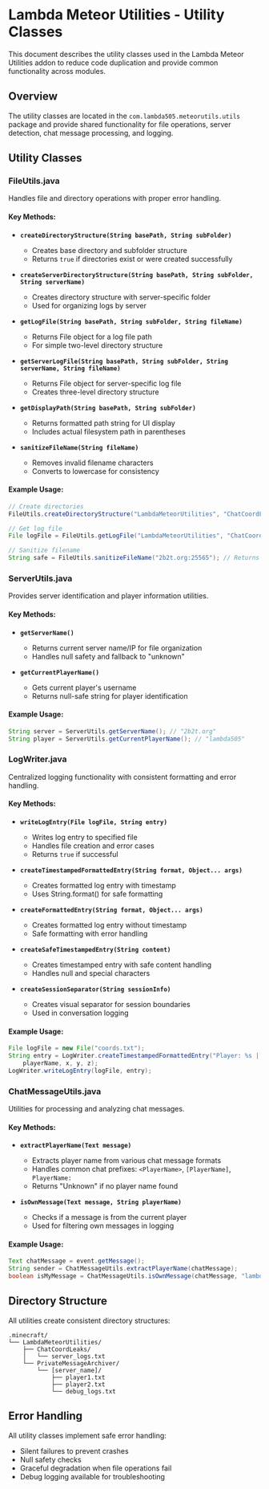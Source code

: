 # Lambda Meteor Utilities - Utility Classes

This document describes the utility classes used in the Lambda Meteor Utilities addon to reduce code duplication and provide common functionality across modules.

## Overview

The utility classes are located in the `com.lambda505.meteorutils.utils` package and provide shared functionality for file operations, server detection, chat message processing, and logging.

## Utility Classes

### FileUtils.java

Handles file and directory operations with proper error handling.

#### Key Methods:
- **`createDirectoryStructure(String basePath, String subFolder)`**
    - Creates base directory and subfolder structure
    - Returns `true` if directories exist or were created successfully

- **`createServerDirectoryStructure(String basePath, String subFolder, String serverName)`**
    - Creates directory structure with server-specific folder
    - Used for organizing logs by server

- **`getLogFile(String basePath, String subFolder, String fileName)`**
    - Returns File object for a log file path
    - For simple two-level directory structure

- **`getServerLogFile(String basePath, String subFolder, String serverName, String fileName)`**
    - Returns File object for server-specific log file
    - Creates three-level directory structure

- **`getDisplayPath(String basePath, String subFolder)`**
    - Returns formatted path string for UI display
    - Includes actual filesystem path in parentheses

- **`sanitizeFileName(String fileName)`**
    - Removes invalid filename characters
    - Converts to lowercase for consistency

#### Example Usage:
```java
// Create directories
FileUtils.createDirectoryStructure("LambdaMeteorUtilities", "ChatCoordLeaks");

// Get log file
File logFile = FileUtils.getLogFile("LambdaMeteorUtilities", "ChatCoordLeaks", "server.txt");

// Sanitize filename
String safe = FileUtils.sanitizeFileName("2b2t.org:25565"); // Returns "2b2t_org_25565"
```

### ServerUtils.java

Provides server identification and player information utilities.

#### Key Methods:
- **`getServerName()`**
    - Returns current server name/IP for file organization
    - Handles null safety and fallback to "unknown"

- **`getCurrentPlayerName()`**
    - Gets current player's username
    - Returns null-safe string for player identification

#### Example Usage:
```java
String server = ServerUtils.getServerName(); // "2b2t.org"
String player = ServerUtils.getCurrentPlayerName(); // "lambda505"
```

### LogWriter.java

Centralized logging functionality with consistent formatting and error handling.

#### Key Methods:
- **`writeLogEntry(File logFile, String entry)`**
    - Writes log entry to specified file
    - Handles file creation and error cases
    - Returns `true` if successful

- **`createTimestampedFormattedEntry(String format, Object... args)`**
    - Creates formatted log entry with timestamp
    - Uses String.format() for safe formatting

- **`createFormattedEntry(String format, Object... args)`**
    - Creates formatted log entry without timestamp
    - Safe formatting with error handling

- **`createSafeTimestampedEntry(String content)`**
    - Creates timestamped entry with safe content handling
    - Handles null and special characters

- **`createSessionSeparator(String sessionInfo)`**
    - Creates visual separator for session boundaries
    - Used in conversation logging

#### Example Usage:
```java
File logFile = new File("coords.txt");
String entry = LogWriter.createTimestampedFormattedEntry("Player: %s | Coords: %d, %d, %d", 
    playerName, x, y, z);
LogWriter.writeLogEntry(logFile, entry);
```

### ChatMessageUtils.java

Utilities for processing and analyzing chat messages.

#### Key Methods:
- **`extractPlayerName(Text message)`**
    - Extracts player name from various chat message formats
    - Handles common chat prefixes: `<PlayerName>`, `[PlayerName]`, `PlayerName:`
    - Returns "Unknown" if no player name found

- **`isOwnMessage(Text message, String playerName)`**
    - Checks if a message is from the current player
    - Used for filtering own messages in logging

#### Example Usage:
```java
Text chatMessage = event.getMessage();
String sender = ChatMessageUtils.extractPlayerName(chatMessage);
boolean isMyMessage = ChatMessageUtils.isOwnMessage(chatMessage, "lambda505");
```

## Directory Structure

All utilities create consistent directory structures:
```
.minecraft/
└── LambdaMeteorUtilities/
    ├── ChatCoordLeaks/
    │   └── server_logs.txt
    └── PrivateMessageArchiver/
        └── [server_name]/
            ├── player1.txt
            ├── player2.txt
            └── debug_logs.txt
```

## Error Handling

All utility classes implement safe error handling:
- Silent failures to prevent crashes
- Null safety checks
- Graceful degradation when file operations fail
- Debug logging available for troubleshooting
